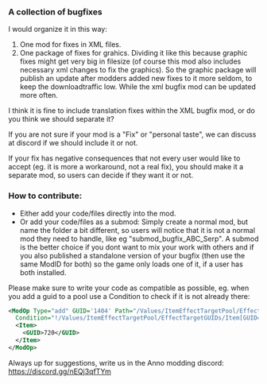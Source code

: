 ### A collection of bugfixes

I would organize it in this way:
1) One mod for fixes in XML files.
2) One package of fixes for grahics.
Dividing it like this because graphic fixes might get very big in filesize (of course this mod also includes necessary xml changes to fix the graphics). So the graphic package will publish an update after modders added new fixes to it more seldom, to keep the downloadtraffic low. While the xml bugfix mod can be updated more often.

I think it is fine to include translation fixes within the XML bugfix mod, or do you think we should separate it?

If you are not sure if your mod is a "Fix" or "personal taste", we can discuss at discord if we should include it or not.

If your fix has negative consequences that not every user would like to accept (eg. it is more a workaround, not a real fix), you should make it a separate mod, so users can decide if they want it or not.

### How to contribute:
- Either add your code/files directly into the mod.
- Or add your code/files as a submod: Simply create a normal mod, but name the folder a bit different, so users will notice that it is not a normal mod they need to handle, like eg "submod_bugfix_ABC_Serp". A submod is the better choice if you dont want to mix your work with others and if you also published a standalone version of your bugfix (then use the same ModID for both) so the game only loads one of it, if a user has both installed.

Please make sure to write your code as compatible as possible, eg. when you add a guid to a pool use a Condition to check if it is not already there:
```xml
<ModOp Type="add" GUID='1404' Path="/Values/ItemEffectTargetPool/EffectTargetGUIDs"
  Condition="!/Values/ItemEffectTargetPool/EffectTargetGUIDs/Item[GUID='720']">
  <Item>
    <GUID>720</GUID>
  </Item>
</ModOp>
```






Always up for suggestions, write us in the Anno modding discord:
https://discord.gg/nEQj3qfTYm
